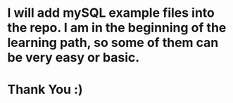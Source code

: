 # I will add mySQL example files into the repo. I am in the beginning of the learning path, so some of them can be very easy or basic.
# Thank You :)
